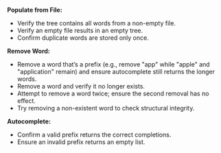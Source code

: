 **Populate from File:**
- Verify the tree contains all words from a non-empty file.
- Verify an empty file results in an empty tree.
- Confirm duplicate words are stored only once.

**Remove Word:**
- Remove a word that’s a prefix (e.g., remove "app" while "apple" and "application" remain) and ensure autocomplete still returns the longer words.
- Remove a word and verify it no longer exists.
- Attempt to remove a word twice; ensure the second removal has no effect.
- Try removing a non-existent word to check structural integrity.

**Autocomplete:**
- Confirm a valid prefix returns the correct completions.
- Ensure an invalid prefix returns an empty list.